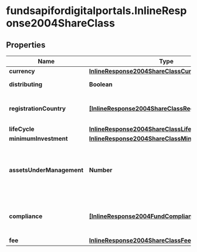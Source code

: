# fundsapifordigitalportals.InlineResponse2004ShareClass

## Properties

Name | Type | Description | Notes
------------ | ------------- | ------------- | -------------
**currency** | [**InlineResponse2004ShareClassCurrency**](InlineResponse2004ShareClassCurrency.md) |  | [optional] 
**distributing** | **Boolean** | If &#x60;true&#x60;, the share class distributes the earnings to the investors. | [optional] 
**registrationCountry** | [**[InlineResponse2004ShareClassRegistrationCountry]**](InlineResponse2004ShareClassRegistrationCountry.md) | Country of trading registration of the share class. See endpoint &#x60;/basic/region/country/list&#x60; for possible values. | [optional] 
**lifeCycle** | [**InlineResponse2004ShareClassLifeCycle**](InlineResponse2004ShareClassLifeCycle.md) |  | [optional] 
**minimumInvestment** | [**InlineResponse2004ShareClassMinimumInvestment**](InlineResponse2004ShareClassMinimumInvestment.md) |  | [optional] 
**assetsUnderManagement** | **Number** | Assets under management (AUM) which is the sum of the market values of the holdings of the share class including cash. The AUM is expressed in the currency of the share class, see attribute &#x60;shareClass.currency&#x60;. | [optional] 
**compliance** | [**[InlineResponse2004FundCompliance]**](InlineResponse2004FundCompliance.md) | List of compliance properties to which the share class is compliant. See endpoint &#x60;/instrument/complianceProperty/list&#x60; for possible values. | [optional] 
**fee** | [**InlineResponse2004ShareClassFee**](InlineResponse2004ShareClassFee.md) |  | [optional] 


